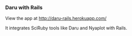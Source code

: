 ### Daru with Rails

View the app at http://daru-rails.herokuapp.com/

It integrates SciRuby tools like Daru and Nyaplot with Rails.
